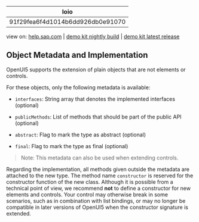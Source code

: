 | loio |
| -----|
| 91f29fea6f4d1014b6dd926db0e91070 |

<div id="loio">

view on: [help.sap.com](https://help.sap.com/viewer/DRAFT/3237636b137e43519a20ad5513c49ccb/latest/en-US/91f29fea6f4d1014b6dd926db0e91070.html) | [demo kit nightly build](https://openui5nightly.hana.ondemand.com/#/topic/91f29fea6f4d1014b6dd926db0e91070) | [demo kit latest release](https://openui5.hana.ondemand.com/#/topic/91f29fea6f4d1014b6dd926db0e91070)</div>
<!-- loio91f29fea6f4d1014b6dd926db0e91070 -->

## Object Metadata and Implementation

OpenUI5 supports the extension of plain objects that are not elements or controls.

For these objects, only the following metadata is available:

-   `interfaces`: String array that denotes the implemented interfaces \(optional\)

-   `publicMethods`: List of methods that should be part of the public API \(optional\)

-   `abstract`: Flag to mark the type as abstract \(optional\)

-   `final`: Flag to mark the type as final \(optional\)


> Note:
> This metadata can also be used when extending controls.
> 
> 

Regarding the implementation, all methods given outside the metadata are attached to the new type. The method name `constructor` is reserved for the constructor function of the new class. Although it is possible from a technical point of view, we recommend **not** to define a constructor for new elements and controls. Your control may otherwise break in some scenarios, such as in combination with list bindings, or may no longer be compatible in later versions of OpenUI5 when the constructor signature is extended.

